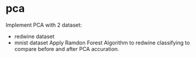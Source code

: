 # pca
Implement PCA with 2 dataset:
- redwine dataset
- mnist dataset
Apply Ramdon Forest Algorithm to redwine classifying to compare before and after PCA accuration.
